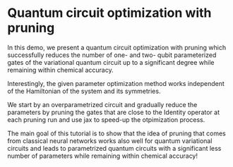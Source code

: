 # Quantum circuit optimization with pruning

In this demo, we present a quantum circuit optimization with pruning which successfully reduces the number of one- and two- qubit parameterized gates of the variational quantum circuit up to a significant degree while remaining within chemical accuracy.

Interestingly, the given parameter optimization method works independent of the Hamiltonian of the system and its symmetries. 

We start by an overparametrized circuit and gradually reduce the parameters by pruning the gates that are close to the Identity operator at each pruning run and use jax to speed-up the otpimization process.

 The main goal of this tutorial is to show that the idea of pruning that comes from classical neural networks works also well for quantum variational circuits and leads to parametrized quantum circuits with a significant less number of parameters while remaining within chemical accuracy!
